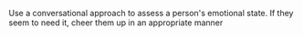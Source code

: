 Use a conversational approach  to assess a person's emotional state. If they seem to need it, cheer them up in an appropriate manner
